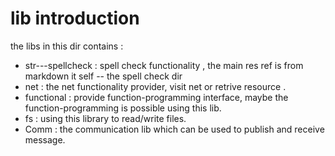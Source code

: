 lib introduction 
====


the libs in this dir contains :  

* str---spellcheck : spell check functionality , the main res ref is from markdown it self -- the spell check dir 
* net : the net functionality provider, visit net or retrive resource .
* functional : provide function-programming interface, maybe the function-programming is possible using this lib. 
* fs : using this library to read/write files. 
* Comm : the communication lib which can be used to publish and receive message. 